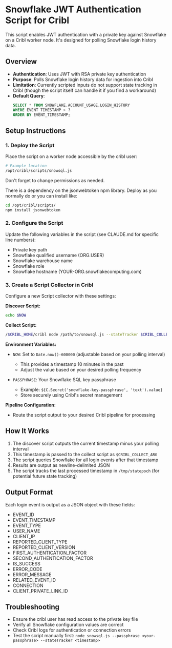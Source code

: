# Snowflake JWT Authentication Script for Cribl

This script enables JWT authentication with a private key against Snowflake on a Cribl worker node. It's designed for polling Snowflake login history data.

## Overview

- **Authentication**: Uses JWT with RSA private key authentication
- **Purpose**: Polls Snowflake login history data for ingestion into Cribl
- **Limitation**: Currently scripted inputs do not support state tracking in Cribl (though the script itself can handle it if you find a workaround)
- **Default Query**: 
  ```sql
  SELECT * FROM SNOWFLAKE.ACCOUNT_USAGE.LOGIN_HISTORY 
  WHERE EVENT_TIMESTAMP > ? 
  ORDER BY EVENT_TIMESTAMP;
  ```

## Setup Instructions

### 1. Deploy the Script

Place the script on a worker node accessible by the cribl user:
```bash
# Example location
/opt/cribl/scripts/snowsql.js
```
Don't forget to change permissions as needed. 

There is a dependency on the jsonwebtoken npm library. Deploy as you normally do or you can install like:

```bash
cd /opt/cribl/scripts/
npm install jsonwebtoken
```

### 2. Configure the Script

Update the following variables in the script (see CLAUDE.md for specific line numbers):
- Private key path
- Snowflake qualified username (ORG.USER)
- Snowflake warehouse name
- Snowflake role
- Snowflake hostname (YOUR-ORG.snowflakecomputing.com)

### 3. Create a Script Collector in Cribl

Configure a new Script collector with these settings:

**Discover Script:**
```bash
echo $NOW
```

**Collect Script:**
```bash
/$CRIBL_HOME/cribl node /path/to/snowsql.js --stateTracker $CRIBL_COLLECT_ARG --passphrase $PASSPHRASE 2>&1
```

**Environment Variables:**
- `NOW`: Set to `Date.now()-600000` (adjustable based on your polling interval)
  - This provides a timestamp 10 minutes in the past
  - Adjust the value based on your desired polling frequency
  
- `PASSPHRASE`: Your Snowflake SQL key passphrase
  - Example: `${C.Secret('snowflake-key-passphrase', 'text').value}`
  - Store securely using Cribl's secret management

**Pipeline Configuration:**
- Route the script output to your desired Cribl pipeline for processing

## How It Works

1. The discover script outputs the current timestamp minus your polling interval
2. This timestamp is passed to the collect script as `$CRIBL_COLLECT_ARG`
3. The script queries Snowflake for all login events after that timestamp
4. Results are output as newline-delimited JSON
5. The script tracks the last processed timestamp in `/tmp/statepoch` (for potential future state tracking)

## Output Format

Each login event is output as a JSON object with these fields:
- EVENT_ID
- EVENT_TIMESTAMP
- EVENT_TYPE
- USER_NAME
- CLIENT_IP
- REPORTED_CLIENT_TYPE
- REPORTED_CLIENT_VERSION
- FIRST_AUTHENTICATION_FACTOR
- SECOND_AUTHENTICATION_FACTOR
- IS_SUCCESS
- ERROR_CODE
- ERROR_MESSAGE
- RELATED_EVENT_ID
- CONNECTION
- CLIENT_PRIVATE_LINK_ID

## Troubleshooting

- Ensure the cribl user has read access to the private key file
- Verify all Snowflake configuration values are correct
- Check Cribl logs for authentication or connection errors
- Test the script manually first: `node snowsql.js --passphrase <your-passphrase> --stateTracker <timestamp>`